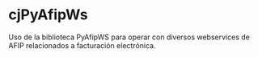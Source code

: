 # cjPyAfipWs

Uso de la biblioteca PyAfipWS para operar con diversos webservices de AFIP relacionados a facturación electrónica.
